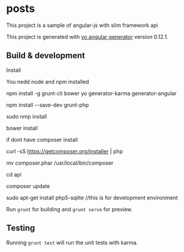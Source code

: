 # posts

This project is a sample of angular-js with slim framework api

This project is generated with [yo angular generator](https://github.com/yeoman/generator-angular)
version 0.12.1.

## Build & development

Install 

You nedd node and npm installed

npm install -g grunt-cli bower yo generator-karma generator-angular

npm install --save-dev grunt-php

sudo nmp install

bower install

if dont have composer install

curl -sS https://getcomposer.org/installer | php

mv composer.phar /usr/local/bin/composer

cd api

composer update

sudo apt-get install php5-sqlite //this is for development environment


Run `grunt` for building and `grunt serve` for preview.

## Testing

Running `grunt test` will run the unit tests with karma.

